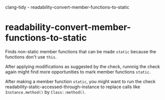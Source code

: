 clang-tidy - readability-convert-member-functions-to-static

</div>

# readability-convert-member-functions-to-static

Finds non-static member functions that can be made `static` because the
functions don't use `this`.

After applying modifications as suggested by the check, runnnig the
check again might find more opportunities to mark member functions
`static`.

After making a member function `static`, you might want to run the check
<span class="title-ref">readability-static-accessed-through-instance</span>
to replace calls like `Instance.method()` by `Class::method()`.
